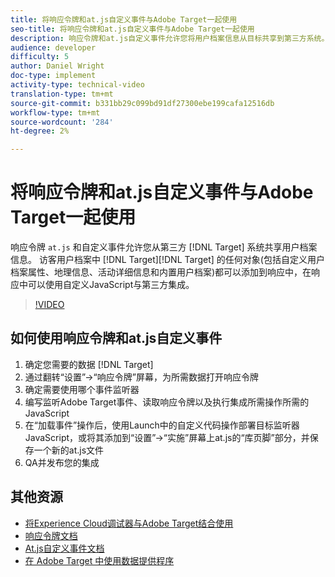 ```yaml
---
title: 将响应令牌和at.js自定义事件与Adobe Target一起使用
seo-title: 将响应令牌和at.js自定义事件与Adobe Target一起使用
description: 响应令牌和at.js自定义事件允许您将用户档案信息从目标共享到第三方系统。 目标访客用户档案中的任何对象(包括自定义用户档案属性、地理信息、活动详细信息和内置用户档案)都可以添加到目标响应中，在该响应中，您可以使用自定义JavaScript与第三方集成。
audience: developer
difficulty: 5
author: Daniel Wright
doc-type: implement
activity-type: technical-video
translation-type: tm+mt
source-git-commit: b331bb29c099bd91df27300ebe199cafa12516db
workflow-type: tm+mt
source-wordcount: '284'
ht-degree: 2%

---
```



# 将响应令牌和at.js自定义事件与Adobe Target一起使用

响应令牌 `at.js` 和自定义事件允许您从第三方 [!DNL Target] 系统共享用户档案信息。 访客用户档案中 [!DNL Target][!DNL Target] 的任何对象(包括自定义用户档案属性、地理信息、活动详细信息和内置用户档案)都可以添加到响应中，在响应中可以使用自定义JavaScript与第三方集成。

>[!VIDEO](https://video.tv.adobe.com/v/23253/?quality=12)

## 如何使用响应令牌和at.js自定义事件

1. 确定您需要的数据 [!DNL Target]
1. 通过翻转“设置”->“响应令牌”屏幕，为所需数据打开响应令牌
1. 确定需要使用哪个事件监听器
1. 编写监听Adobe Target事件、读取响应令牌以及执行集成所需操作所需的JavaScript
1. 在“加载事件”操作后，使用Launch中的自定义代码操作部署目标监听器JavaScript，或将其添加到“设置”->“实施”屏幕上at.js的“库页脚”部分，并保存一个新的at.js文件
1. QA并发布您的集成

## 其他资源

* [将Experience Cloud调试器与Adobe Target结合使用](../troubleshooting/troubleshoot-with-the-experience-cloud-debugger.md)
* [响应令牌文档](https://docs.adobe.com/help/en/target/using/administer/response-tokens.html)
* [At.js自定义事件文档](https://docs.adobe.com/content/help/en/target/using/implement-target/client-side/functions-overview/atjs-custom-events.html)
* [在 Adobe Target 中使用数据提供程序](use-data-providers-to-integrate-third-party-data.md)